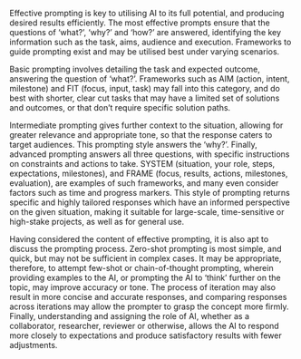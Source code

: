 Effective prompting is key to utilising AI to its full potential, and producing desired results efficiently. The most effective prompts ensure that the questions of ‘what?’, ‘why?’ and ‘how?’ are answered, identifying the key information such as the task, aims, audience and execution. Frameworks to guide prompting exist and may be utilised best under varying scenarios.

Basic prompting involves detailing the task and expected outcome, answering the question of ‘what?’. Frameworks such as AIM (action, intent, milestone) and  FIT (focus, input, task) may fall into this category, and do best with shorter, clear cut tasks that may have a limited set of solutions and outcomes, or that don’t require specific solution paths.

Intermediate prompting gives further context to the situation, allowing for greater relevance and appropriate tone, so that the response caters to target audiences. This prompting style answers the ‘why?’. Finally, advanced prompting answers all three questions, with specific instructions on constraints and actions to take. SYSTEM (situation, your role, steps, expectations, milestones), and FRAME (focus, results, actions, milestones, evaluation), are examples of such frameworks, and many even consider factors such as time and progress markers. This style of prompting returns specific and highly tailored responses which have an informed perspective on the given situation, making it suitable for large-scale, time-sensitive or high-stake projects, as well as for general use.

Having considered the content of effective prompting, it is also apt to discuss the prompting process. Zero-shot prompting is most simple, and quick, but may not be sufficient in complex cases. It may be appropriate, therefore, to attempt few-shot or chain-of-thought prompting, wherein providing examples to the AI, or prompting the AI to ‘think’ further on the topic, may improve accuracy or tone. The process of iteration may also result in more concise and accurate responses, and comparing responses across iterations may allow the prompter to grasp the concept more firmly. Finally, understanding and assigning the role of AI, whether as a collaborator, researcher, reviewer or otherwise, allows the AI to respond more closely to expectations and produce satisfactory results with fewer adjustments.


